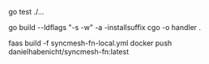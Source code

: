 go test ./...

go build --ldflags "-s -w" -a -installsuffix cgo -o handler .

faas build -f syncmesh-fn-local.yml 
docker push danielhabenicht/syncmesh-fn:latest